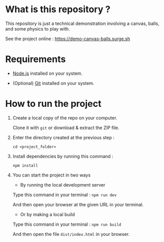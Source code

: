 # What is this repository ?

This repository is just a technical demonstration involving a canvas, balls, and some physics to play with.

See the project online : https://demo-canvas-balls.surge.sh


# Requirements

- [Node.js](https://nodejs.org/) installed on your system.

- (Optional) [Git](https://git-scm.com/) installed on your system.


# How to run the project

1. Create a local copy of the repo on your computer.

    Clone it with `git` or download & extract the ZIP file.


2. Enter the directory created at the previous step :

    `cd <project_folder>`


3. Install dependencies by running this command :

    `npm install`


4. You can start the project in two ways

    - By running the local development server

    Type this command in your terminal : `npm run dev`

    And then open your browser at the given URL in your terminal.


    - Or by making a local build

    Type this command in your terminal : `npm run build`

    And then open the file `dist/index.html` in your browser.
